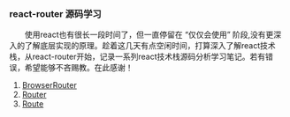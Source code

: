 ### react-router 源码学习
　　使用react也有很长一段时间了，但一直停留在 “仅仅会使用” 阶段,没有更深入的了解底层实现的原理。趁着这几天有点空闲时间，打算深入了解react技术栈，从react-router开始，记录一系列react技术栈源码分析学习笔记。若有错误，希望能够不吝赐教。在此感谢！
1. [BrowserRouter](https://github.com/sohoorc/react-router-source-learning/blob/master/BrowserRouter.js)
2. [Router](https://github.com/sohoorc/react-router-source-learning/blob/master/Router.js)
3. [Route](https://github.com/sohoorc/react-router-source-learning/blob/master/Route.js)
